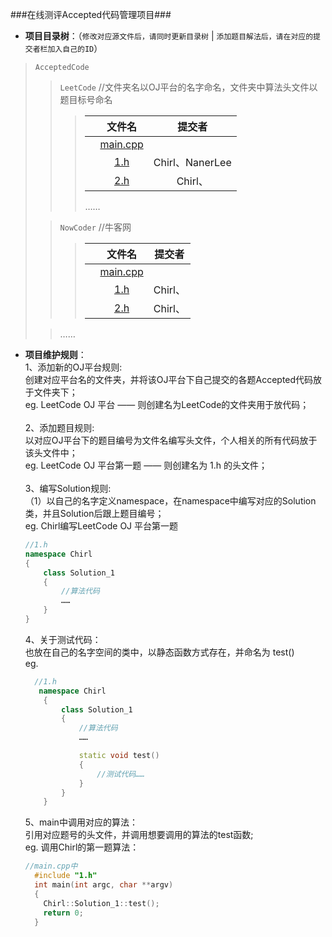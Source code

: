 ###在线测评Accepted代码管理项目###

* **项目目录树**：（`修改对应源文件后，请同时更新目录树` | `添加题目解法后，请在对应的提交者栏加入自己的ID`）
> `AcceptedCode`
>>`LeetCode`		//文件夹名以OJ平台的名字命名，文件夹中算法头文件以题目标号命名
>>> | | 文件名 | 提交者 |
>>> |---|:-------:|:-------:|
>>> | |[main.cpp](https://github.com/CheilQuan/AcceptedCode/blob/master/LeetCode/main.cpp)|  |
>>> | |[1.h](https://github.com/CheilQuan/AcceptedCode/blob/master/LeetCode/1.h)          | Chirl、NanerLee |	
>>> | |[2.h](https://github.com/CheilQuan/AcceptedCode/blob/master/LeetCode/2.h)          | Chirl、 |
>>>……
>
>> `NowCoder`  //牛客网
>>> | | 文件名 | 提交者 |
>>> |---|:-------:|:-------:|
>>> | |[main.cpp](https://github.com/CheilQuan/AcceptedCode/blob/master/NowCoder/main.cpp)|  |
>>> | |[1.h](https://github.com/CheilQuan/AcceptedCode/blob/master/NowCoder/1.h)  | Chirl、 |
>>> | |[2.h](https://github.com/CheilQuan/AcceptedCode/blob/master/NowCoder/2.h)  | Chirl、 |
>
>> ……


* **项目维护规则**：<br>
	1、添加新的OJ平台规则:<br>
		创建对应平台名的文件夹，并将该OJ平台下自己提交的各题Accepted代码放于文件夹下；<br>
		eg. LeetCode OJ 平台 —— 则创建名为LeetCode的文件夹用于放代码；<br>
	<br>
	2、添加题目规则:<br>
		以对应OJ平台下的题目编号为文件名编写头文件，个人相关的所有代码放于该头文件中；<br>
		eg. LeetCode OJ 平台第一题 —— 则创建名为 1.h 的头文件；<br>
	<br>
	3、编写Solution规则:<br>
		（1）以自己的名字定义namespace，在namespace中编写对应的Solution类，并且Solution后跟上题目编号；<br>
		eg. Chirl编写LeetCode OJ 平台第一题<br>
	``` C++
	//1.h
	namespace Chirl
	{
		class Solution_1
		{
			//算法代码
			……
		}
	}
	```

	4、关于测试代码：<br>
		也放在自己的名字空间的类中，以静态函数方式存在，并命名为 test()<br>
		eg.<br>
	``` C++
	  //1.h
	   namespace Chirl
	    {
			class Solution_1
			{
				//算法代码
				……

				static void test()
				{
					//测试代码……
				}
			}
	    }
	```

	5、main中调用对应的算法：<br>
		引用对应题号的头文件，并调用想要调用的算法的test函数;<br>
		eg. 调用Chirl的第一题算法：<br>
	``` C++
	//main.cpp中
	  #include "1.h"
	  int main(int argc, char **argv)
	  {
		Chirl::Solution_1::test();
		return 0;
	  }
	```

